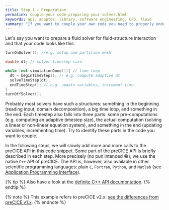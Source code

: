 ```yaml
---
title: Step 1 – Preparation
permalink: couple-your-code-preparing-your-solver.html
keywords: api, adapter, library, software engineering, CFD, fluid
summary: "If you want to couple your own code you need to properly understand it. That is why, in this first step, we have a look at your own code. We discuss what you need to do to prepare the code for coupling."
---
```


Let's say you want to prepare a fluid solver for fluid-structure interaction and that your code looks like this:

```cpp
turnOnSolver(); //e.g. setup and partition mesh 

double dt; // solver timestep size

while (not simulationDone()){ // time loop
  dt = beginTimeStep(); // e.g. compute adaptive dt 
  solveTimeStep(dt);
  endTimeStep(); // e.g. update variables, increment time
}
turnOffSolver();
```

Probably most solvers have such a structures: something in the beginning (reading input, domain decomposition), a big time loop, and something in the end. Each timestep also falls into three parts: some pre-computations (e.g. computing an adaptive timestep size), the actual computation (solving a linear or non-linear equation system), and something in the end (updating variables, incrementing time). Try to identify these parts in the code you want to couple.

In the following steps, we will slowly add more and more calls to the preCICE API in this code snippet. Some part of the preCICE API is briefly described in each step. More precisely (no pun intended :grin:), we use the native `C++` API of preCICE. The API is, however, also available in other scientific programming languages: plain `C`, `Fortran`, `Python`, and `Matlab` (see [Application Programming Interface](couple-your-code-prerequisites#application-programming-interface)).

{% tip %}
Also have a look at the [definite C++ API documentation](https://precice.org/doxygen/main/classprecice_1_1SolverInterface.html).
{% endtip %}

{% note %}
This example refers to preCICE v2.x: [see the differences from preCICE v1.x](couple-your-code-porting-adapters.html).
{% endnote %}
